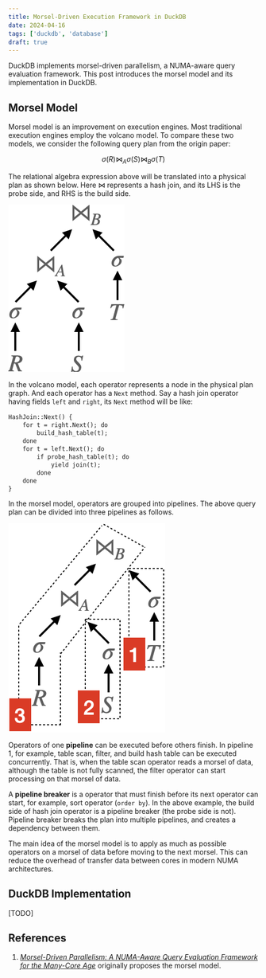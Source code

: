```yaml
---
title: Morsel-Driven Execution Framework in DuckDB
date: 2024-04-16
tags: ['duckdb', 'database']
draft: true
---
```


DuckDB implements morsel-driven parallelism, a NUMA-aware query evaluation framework. This post introduces the morsel model and its implementation in DuckDB.

## Morsel Model

Morsel model is an improvement on execution engines. Most traditional execution engines employ the volcano model. To compare these two models, we consider the following query plan from the origin paper:

$$
\sigma(R) \bowtie_A \sigma(S) \bowtie_B \sigma(T)
$$

The relational algebra expression above will be translated into a physical plan as shown below. Here $\bowtie$ represents a hash join, and its LHS is the probe side, and RHS is the build side.

![physical plan](physical-plan.png)

In the volcano model, each operator represents a node in the physical plan graph. And each operator has a `Next` method. Say a hash join operator having fields `left` and `right`, its `Next` method will be like:

```text
HashJoin::Next() {
    for t = right.Next(); do
        build_hash_table(t);
    done
    for t = left.Next(); do
        if probe_hash_table(t); do
            yield join(t);
        done
    done
}
```

In the morsel model, operators are grouped into pipelines. The above query plan can be divided into three pipelines as follows.

![pipeline](pipeline.png)

Operators of one **pipeline** can be executed before others finish. In pipeline 1, for example, table scan, filter, and build hash table can be executed concurrently. That is, when the table scan operator reads a morsel of data, although the table is not fully scanned, the filter operator can start processing on that morsel of data.

A **pipeline breaker** is a operator that must finish before its next operator can start, for example, sort operator (`order by`). In the above example, the build side of hash join operator is a pipeline breaker (the probe side is not). Pipeline breaker breaks the plan into multiple pipelines, and creates a dependency between them.

The main idea of the morsel model is to apply as much as possible operators on a morsel of data before moving to the next morsel. This can reduce the overhead of transfer data between cores in modern NUMA architectures.

## DuckDB Implementation

[TODO]

## References

1. [_Morsel-Driven Parallelism: A NUMA-Aware Query Evaluation Framework for the Many-Core Age_](https://db.in.tum.de/~leis/papers/morsels.pdf) originally proposes the morsel model.
